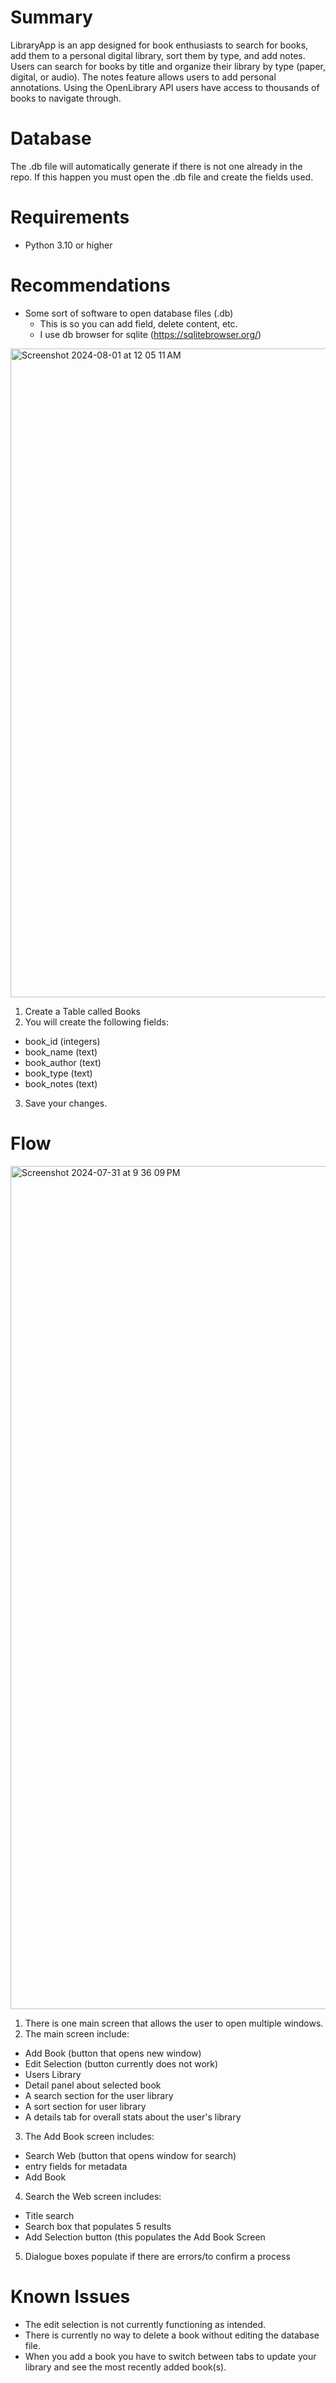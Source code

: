 # Summary
LibraryApp is an app designed for book enthusiasts to search for books, add them to a personal digital library, sort them by type, and add notes. Users can search for books by title and organize their library by type (paper, digital, or audio). The notes feature allows users to add personal annotations. Using the OpenLibrary API users have access to thousands of books to navigate through.

# Database

The .db file will automatically generate if there is not one already in the repo. If this happen you must open the .db file and create the fields used.

# Requirements
- Python 3.10 or higher

# Recommendations
- Some sort of software to open database files (.db)
  - This is so you can add field, delete content, etc.
  - I use db browser for sqlite (https://sqlitebrowser.org/)

<img width="1038" alt="Screenshot 2024-08-01 at 12 05 11 AM" src="https://github.com/user-attachments/assets/cea3d7e7-8a9b-4e8f-89b3-97a029f26015">

1. Create a Table called Books
2. You will create the following fields:
- book_id (integers)
- book_name (text)
- book_author (text)
- book_type (text)
- book_notes (text)
3. Save your changes.


# Flow

<img width="1349" alt="Screenshot 2024-07-31 at 9 36 09 PM" src="https://github.com/user-attachments/assets/d8c87cc1-18c5-4a99-9b5b-e0056b0abbd2">

1. There is one main screen that allows the user to open multiple windows.
2. The main screen include:
- Add Book (button that opens new window)
- Edit Selection (button currently does not work)
- Users Library
- Detail panel about selected book
- A search section for the user library
- A sort section for user library
- A details tab for overall stats about the user's library
3. The Add Book screen includes:
- Search Web (button that opens window for search)
- entry fields for metadata
- Add Book
4. Search the Web screen includes:
- Title search
- Search box that populates 5 results
- Add Selection button (this populates the Add Book Screen
5. Dialogue boxes populate if there are errors/to confirm a process

# Known Issues
- The edit selection is not currently functioning as intended.
- There is currently no way to delete a book without editing the database file.
- When you add a book you have to switch between tabs to update your library and see the most recently added book(s).
